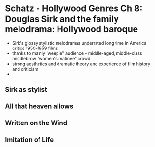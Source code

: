 # Schatz - Hollywood Genres Ch 8: Douglas Sirk and the family melodrama: Hollywood baroque
- Sirk's glossy stylistic melodramas underrated long time in America critics 1950-1959 films
- thanks to mainly 'weepie" audience - middle-aged, middle-class middlebrow "women's matinee" crowd
- strong aesthetics and dramatic theory and experience of film history and criticism
- 

## Sirk as stylist


## All that heaven allows

## Written on the Wind

## Imitation of Life
